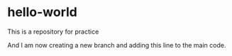 # hello-world
This is a repository for practice

And I am now creating a new branch and adding this line to the main code. 
